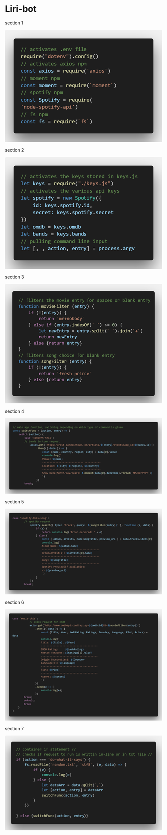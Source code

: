 # Liri-bot
section 1

![Code Section 1](https://github.com/DeanJG/Liri-bot/blob/master/images/code%20section%201.png)

section 2

![Code Section 2](https://github.com/DeanJG/Liri-bot/blob/master/images/code%20section%202.png)

section 3

![Code Section 3](https://github.com/DeanJG/Liri-bot/blob/master/images/code%20section%203.png)

section 4

![Code Section 4](https://github.com/DeanJG/Liri-bot/blob/master/images/code%20section%204.png)

section 5

![Code Section 5](https://github.com/DeanJG/Liri-bot/blob/master/images/code%20section%205.png)

section 6

![Code Section 6](https://github.com/DeanJG/Liri-bot/blob/master/images/code%20section%206.png)

section 7

![Code Section 7](https://github.com/DeanJG/Liri-bot/blob/master/images/code%20section%207.png)
